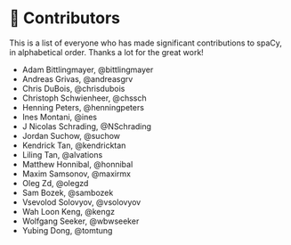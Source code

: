 # 👥 Contributors

This is a list of everyone who has made significant contributions to spaCy, in alphabetical order. Thanks a lot for the great work!

* Adam Bittlingmayer, @bittlingmayer
* Andreas Grivas, @andreasgrv
* Chris DuBois, @chrisdubois
* Christoph Schwienheer, @chssch
* Henning Peters, @henningpeters
* Ines Montani, @ines
* J Nicolas Schrading, @NSchrading
* Jordan Suchow, @suchow
* Kendrick Tan, @kendricktan
* Liling Tan, @alvations
* Matthew Honnibal, @honnibal
* Maxim Samsonov, @maxirmx
* Oleg Zd, @olegzd
* Sam Bozek, @sambozek
* Vsevolod Solovyov, @vsolovyov
* Wah Loon Keng, @kengz
* Wolfgang Seeker, @wbwseeker
* Yubing Dong, @tomtung
